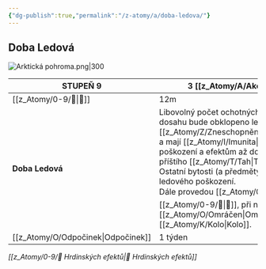 ```yaml
---
{"dg-publish":true,"permalink":"/z-atomy/a/doba-ledova/"}
---
```


## Doba Ledová
![Arktická pohroma.png|300](/img/user/z_img/Arktick%C3%A1%20pohroma.png)

| STUPEŇ 9                                                   | 3 [[z_Atomy/A/Akce\|Akce]]                                                                                                                                                                                                                                                                                                                                                                                                                                              |
| ---------------------------------------------------------- | ------------------------------------------------------------------------------------------------------------------------------------------------------------------------------------------------------------------------------------------------------------------------------------------------------------------------------------------------------------------------------------------------------------------------------------------------------- |
| [[z_Atomy/0-9/🏹\|🏹]]                                                     | 12m                                                                                                                                                                                                                                                                                                                                                                                                                                                     |
| **Doba Ledová**                                            | Libovolný počet ochotných bytostí v dosahu bude obklopeno ledem, jsou [[z_Atomy/Z/Zneschopněn\|Zneschopněny]] a mají [[z_Atomy/I/Imunita\|Imunitu]] vůči poškození a efektům až do začátku jejich příštího [[z_Atomy/T/Tah\|Tahu]]. <br>Ostatní bytosti (a předměty) utrpí **20k6** ledového poškození.<br>Dále provedou [[z_Atomy/0-9/❗\|❗]][[z_Atomy/0-9/💪\|💪]], při neúspěchu budou [[z_Atomy/O/Omráčen\|Omráčeny]] na 1 [[z_Atomy/K/Kolo\|Kolo]]. |
| [[z_Atomy/O/Odpočinek\|Odpočinek]]                         | 1 týden                                                                                                                                                                                                                                                                                                                                                                                                                                                 |
*[[z_Atomy/0-9/📶 Hrdinských efektů\|📶 Hrdinských efektů]]*